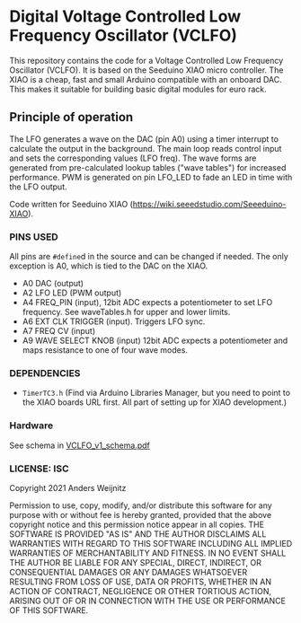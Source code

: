 # Digital Voltage Controlled Low Frequency Oscillator (VCLFO)

This repository contains the code for a Voltage Controlled Low Frequency Oscillator (VCLFO). It is based on the Seeduino XIAO micro controller. 
The XIAO is a cheap, fast and small Arduino compatible with an onboard DAC. This makes it suitable for building basic digital modules for euro rack.

## Principle of operation

The LFO generates a wave on the DAC (pin A0) using a timer interrupt to calculate the output in the background.
The main loop reads control input and sets the corresponding values (LFO freq).
The wave forms are generated from pre-calculated lookup tables ("wave tables") for increased performance.
PWM is generated on pin LFO_LED to fade an LED in time with the LFO output.

Code written for Seeduino XIAO (https://wiki.seeedstudio.com/Seeeduino-XIAO).

### PINS USED

All pins are `#define`d in the source and can be changed if needed. The only exception is A0, which is tied to the DAC on the XIAO.

- A0 DAC (output)
- A2 LFO LED (PWM output)
- A4 FREQ_PIN (input), 12bit ADC expects a potentiometer to set LFO frequency. See waveTables.h for upper and lower limits.
- A6 EXT CLK TRIGGER (input). Triggers LFO sync.
- A7 FREQ CV (input)
- A9 WAVE SELECT KNOB (input) 12bit ADC expects a potentiometer and maps resistance to one of four wave modes.

### DEPENDENCIES

- `TimerTC3.h` (Find via Arduino Libraries Manager, but you need to point to the XIAO boards URL first. All part of setting up for XIAO development.)

### Hardware

See schema in [VCLFO_v1_schema.pdf](VCLFO_v1_schema.pdf)

### LICENSE: ISC

Copyright 2021 Anders Weijnitz

Permission to use, copy, modify, and/or distribute this software for any purpose with or without fee is hereby granted, provided that the above copyright notice and this permission notice appear in all copies.
THE SOFTWARE IS PROVIDED "AS IS" AND THE AUTHOR DISCLAIMS ALL WARRANTIES WITH REGARD TO THIS SOFTWARE INCLUDING ALL IMPLIED WARRANTIES OF MERCHANTABILITY AND FITNESS. IN NO EVENT SHALL THE AUTHOR BE LIABLE FOR ANY SPECIAL, DIRECT, INDIRECT, OR CONSEQUENTIAL DAMAGES OR ANY DAMAGES WHATSOEVER RESULTING FROM LOSS OF USE, DATA OR PROFITS, WHETHER IN AN ACTION OF CONTRACT, NEGLIGENCE OR OTHER TORTIOUS ACTION, ARISING OUT OF OR IN CONNECTION WITH THE USE OR PERFORMANCE OF THIS SOFTWARE.

